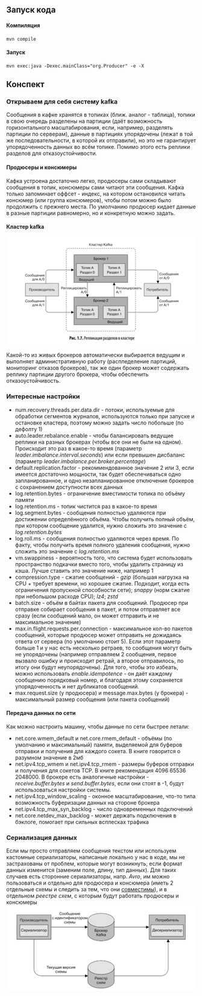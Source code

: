 ## Запуск кода

#### Компиляция
```
mvn compile
```

#### Запуск
```
mvn exec:java -Dexec.mainClass="org.Producer" -e -X
```

## Конспект

### Открываем для себя систему kafka

Сообщения в кафке хранятся в топиках (ближ. аналог - таблица), топики в свою очередь разделены на партиции (даёт возможность горизонтального масштабирования, если, например, разделять партиции по серверам), данные в партициях упорядочены (лежат в той же последовательности, в которой их отправили), но это не гарантирует упорядоченность данных во всём топике.
Помимо этого есть реплики разделов для отказоустойчивости.

#### Продюсеры и консюмеры
Кафка устроена достаточно легко, продюсеры сами складывают сообщения в топик, консюмеры сами читают эти сообщения. Кафка только запоминает оффсет - индекс, на котором остановился читать консюмер (или группа консюмеров), чтобы потом можно было продолжить с прежнего места. По умолчанию продюсер кидает данные в разные партиции равномерно, но и конкретную можно задать.

#### Кластер kafka
![cluster_schema](img/cluster_schema.png)

Какой-то из живых брокеров автоматически выбирается ведущим и выполняет административную работу (распледеление партиций, мониторинг отказов брокеров), так же один брокер может содержать реплику партиции другого брокера, чтобы обеспечить отказоустойчивость.

### Интересные настройки

* num.recovery.threads.per.data.dir - потоки, используемые для обработки сегментов журналов, используются только при запуске и остановке кластера, поэтому можно задать число побольше (по дефолту 1)
* auto.leader.rebalance.enable - чтобы балансировать ведущие реплики на разных брокерах (чтобы все они не были на одном). Происходит это раз в какое-то время (параметр *leader.imbalance.interval.seconds*) или если превышен дисбаланс (параметр *leader.imbalance.per.broker.percentage*)
* default.replication.factor - рекоммендованное значение 2 или 3, если имеется достаточно мощности, так будет обеспечиваться одно запланированное, и одно незапланированное отключение брокеров с сохранением доступности всех данных
* log.retention.bytes - ограничение вместимости топика по объёму памяти
* log.retention.ms - топик чистится раз в какое-то время
* log.segment.bytes - сообщения полностью удаляются при достижении определённого объёма. Чтобы получить полный объём, при котором сообщение удалится, нужно сложить это значение с *log.retention.bytes*
* log.roll.ms - сообщения полностью удаляются через время. По факту, чтобы получить время полного удаления сообщения, нужно сложить это значение с *log.retention.ms*
* vm.swappiness - вероятность того, что система будет использовать пространство подкачки вместо того, чтобы удалить страницу из кэша. Лучше ставить это значение ниже, например 1
* compression.type - сжатие сообщений - *gzip* (большая нагрузка на CPU + требует времени, но хорошее сжатие. Подходит, когда есть ограничения пропускной способности сети); *snappy* (норм сжатие при небольшом расходе CPU); *lz4*; *zstd*
* batch.size - объём в байтах пакета для сообщений. Продюсер при отправке собирает сообщения в пакет, и потом отправляет все сразу (если сообщений мало, он может отправить и не максимальное значение)
* max.in.flight.requests.per.connection - максимальное кол-во пакетов сообщений, которые продюсер может отправить не дожидаясь ответа от сервера (по умолчанию стоит 5). Если этот параметр больше 1 и у нас есть несколько ретраев, то сообщения могут быть не упорядочены (например отправляем 2 сообщения, первое вызвало ошибку и происходит ретрай, а второе отправилось, по итогу они будут неупорядочены). Для того, чтобы это избеать, можно использовать *enable.idempotence* - он даёт каждому сообщению порядковый номер, и благодаря этому сохраняется упорядоченность и нет дубликатов сообщений.
* max.request.size (у продюсера) и message.max.bytes (у брокера) - максимальный размер сообщения (или пакета сообщений)

#### Передача данных по сети
Как можно настроить машину, чтобы данные по сети быстрее летали:
* net.core.wmem_default и net.core.rmem_default - объёмы (по умолчанию и максимальный) памяти, выделяемой для буферов отправки и получения для каждого сокета. В книге говорится о разумном значение в 2мб
* net.ipv4.tcp_wmem и net.ipv4.tcp_rmem - размеры буферов отправки и получения для сокетов TCP. В книге рекомендация 4096 65536 2048000. В брокере есть аналогичные настройки - *receive.buffer.bytes* и *send.buffer.bytes*, если они стоят в -1, будут использоваться настройки системы.
* net.ipv4.tcp_window_scaling - оконное масштабирование, что-то типа возможность буферизации данных на стороне брокера
* net.ipv4.tcp_max_syn_backlog - число одновременных подключений
* net.core.netdev_max_backlog - может держать подключения в бэклоге, помогает при сильных всплесках трафика

### Сериализация данных
Если мы просто отправляем сообщения текстом или используем кастомные сериализаторы, написаные локально у нас в коде, мы не застрахованы от проблем, которые могут возникнуть, если формат данных изменится (заменим поле, длину, тип данных). Для таких случаев есть сторонние сериализаторы, напр. *Avro*, им можно пользоваться и отдельно для продюсера и консюмера (иметь 2 отдельные схемы и следить за тем, что они [совместимы](http://bit.ly/2t9FmEb)), и в отдельном *реестре схем*, с которым будут работать продюсеры и консюмеры
![schema_registry](img/schema_registry.png)

